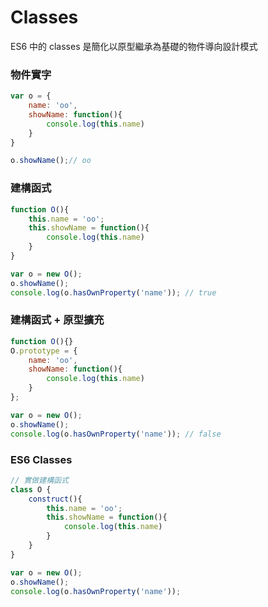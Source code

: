 # Classes

ES6 中的 classes 是簡化以原型繼承為基礎的物件導向設計模式

### 物件實字
```js
var o = {
    name: 'oo',
    showName: function(){
        console.log(this.name)
    }
}

o.showName();// oo
```

### 建構函式
```js
function O(){
    this.name = 'oo';
    this.showName = function(){
        console.log(this.name)
    }
}

var o = new O();
o.showName();
console.log(o.hasOwnProperty('name')); // true

```

### 建構函式 + 原型擴充
```js
function O(){}
O.prototype = {
    name: 'oo',
    showName: function(){
        console.log(this.name)
    }
};

var o = new O();
o.showName();
console.log(o.hasOwnProperty('name')); // false
```

### ES6 Classes
```js
// 實做建構函式
class O {
    construct(){
        this.name = 'oo';
        this.showName = function(){
            console.log(this.name)
        }
    }
}

var o = new O();
o.showName();
console.log(o.hasOwnProperty('name'));

```
